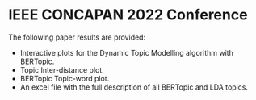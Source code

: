 # IEEE CONCAPAN 2022 Conference
The following paper results are provided:
- Interactive plots for the Dynamic Topic Modelling algorithm with BERTopic.
- Topic Inter-distance plot.
- BERTopic Topic-word plot.
- An excel file with the full description of all BERTopic and LDA topics.

